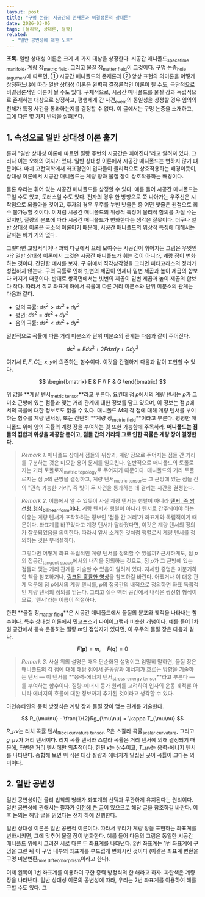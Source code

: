 ```yaml
---
layout: post
title: "구멍 논증: 시공간의 존재론과 비결정론적 상대론"
date: 2026-03-05
tags: [물리학, 상대론, 철학]
related:
  - "일반 공변성에 대한 노트"
---
```


**초록.** 일반 상대성 이론은 크게 세 가지 대상을 상정한다. 시공간 매니폴드<sub>spacetime manifold</sub>, 계량 장<sub>metric field</sub>, 그리고 물질 장<sub>matter field</sub>이 그것이다. 구멍 논증<sub>hole argument</sub>에 따르면, ① 시공간 매니폴드의 존재론과 ② 양상 표현의 의미론을 어떻게 상정하느냐에 따라 일반 상대성 이론은 완벽히 결정론적인 이론이 될 수도, 극단적으로 비결정론적인 이론이 될 수도 있다. 구체적으로, 시공간 매니폴드를 물질 장과 독립적으로 존재하는 대상으로 상정하고, 평행세계 간 사건<sub>event</sub>의 동일성을 상정할 경우 임의의 천체가 특정 사건을 통과하는지를 결정할 수 없다. 이 글에서는 구멍 논증을 소개하고, 그에 따른 몇 가지 반박을 살펴본다.

## 1. 속성으로 일반 상대성 이론 훑기

흔히 "일반 상대성 이론에 따르면 질량 주변의 시공간은 휘어진다"라고 알려져 있다. 그러나 이는 오해의 여지가 있다. 일반 상대성 이론에서 시공간 매니폴드는 변하지 않기 떄문이다. 마치 고전역학에서 좌표평면이 입자들이 물리적으로 상호작용하는 배경이듯이, 상대성 이론에서 시공간 매니폴드는 계량 장과 물질 장이 상호작용하는 배경이다.

물론 우리는 휘어 있는 시공간 매니폴드를 상정할 수 있다. 예를 들어 시공간 매니폴드는 구일 수도 있고, 토러스일 수도 있다. 전자의 경우 한 방향으로 쭉 나아가는 우주선은 시작점으로 되돌아올 것이고, 후자의 경우 우주를 누빈 밧줄은 중 어떤 밧줄은 원점으로 회수 불가능할 것이다. 이처럼 시공간 매니폴드의 위상적 특징이 물리적 함의를 가질 수는 있지만, 질량의 분포에 따라 시공간 매니폴드가 변화한다는 생각은 잘못이다. 더구나 일반 상대성 이론은 국소적 이론이기 때문에, 시공간 매니폴드의 위상적 특징에 대해서는 말하는 바가 거의 없다.

그렇다면 교양서적이나 과학 다큐에서 으레 보여주는 시공간이 휘어지는 그림은 무엇인가? 일반 상대성 이론에서 그것은 시공간 매니폴드가 휘는 것이 아니라, 계량 장이 변화하는 것이다. 간단한 예시를 보자. 구 위에서 직각삼각형을 그리면 피타고라스의 정리가 성립하지 않는다. 구의 곡률로 인해 빗변의 제곱이 언제나 밑변 제곱과 높이 제곱의 합보다 커지기 때문이다. 반대로 쌍곡면에서는 빗변의 제곱이 밑변 제곱과 높이 제곱의 합보다 작다. 따라서 직교 좌표계 하에서 곡률에 따른 거리 미분소와 단위 미분소의 관계는 다음과 같다.

- 양의 곡률: $ds^2 > dx^2 + dy^2$
- 평면: $ds^2 = dx^2 + dy^2$
- 음의 곡률: $ds^2 < dx^2 + dy^2$

일반적으로 곡률에 따른 거리 미분소와 단위 미분소의 관계는 다음과 같이 주어진다.

$$
ds^2 = E dx^2 + 2F dxdy + G dy^2
$$

여기서 $E, F, G$는 $x, y$에 의존하는 함수이다. 이것을 간결하게 다음과 같이 표현할 수 있다.

$$
\begin{bmatrix}
E & F \\
F & G
\end{bmatrix}
$$

위 값을 **계량 텐서<sub>metric tensor</sub>**라고 부른다. 요컨대 점 $p$에서의 계량 텐서는 $p$가 그 미소 근방에 있는 점들과 맺는 거리 관계에 대한 정보를 담고 있으며, 이 정보는 점 $p$에서의 곡률에 대한 정보로도 읽을 수 있다. 매니폴드 $M$의 각 점에 대해 계량 텐서를 부여하는 함수를 계량 텐서장, 또는 간단히 **계량 장<sub>metric field</sub>**이라고 부른다. 평평한 매니폴드 위에 양의 곡률의 계량 장을 부여하는 것 또한 가능함에 주목하라. **매니폴드는 점들의 집합과 위상을 제공할 뿐이고, 점들 간의 거리와 그로 인한 곡률은 계량 장이 결정한다.**

> _Remark 1._ 매니폴드 상에서 점들의 위상과, 계량 장으로 주어지는 점들 간 거리를 구분하는 것은 미묘한 용어 문제를 일으킨다. 일반적으로 매니폴드의 토폴로지는 거리 토폴로지<sub>metric topology</sub>로 주어지기 때문이다. 매니폴드의 거리 토폴로지는 점 $p$의 근방을 결정하고, 계량 텐서<sub>metric tensor</sub>는 그 근방에 있는 점들 간의 "관측 가능한 거리", 즉 빛이 두 사건을 통과하는 데 걸리는 시간을 결정한다.

> _Remark 2._ 이름에서 알 수 있듯이 사실 계량 텐서는 행렬이 아니라 [텐서, 즉 쌍선형 형식<sub>bilinear form</sub>이다.](http:/dimenerno.github.io/2025/03/04/tensor/) 계량 텐서가 행렬이 아니라 텐서로 간주되어야 하는 이유는 계량 텐서가 포착하려는 정보인 '점들 간 거리'가 좌표계와 독립적이기 때문이다. 좌표계를 바꾸었다고 계량 텐서가 달라졌다면, 이것은 계량 텐서의 정의가 잘못되었음을 의미한다. 따라서 앞서 소개한 것처럼 행렬로서 계량 텐서를 정의하는 것은 부적절하다.
>
> 그렇다면 어떻게 좌표 독립적인 계량 텐서를 정의할 수 있을까? 근사하게도, 점 $p$의 접공간<sub>tangent space</sub>에서의 내적을 정의하는 것으로, 점 $p$가 그 근방에 있는 점들과 맺는 거리 관계를 기술할 수 있음이 알려져 있다. 자세한 증명은 미분기하학 책을 참조하거나, [링크된 훌륭한 영상](https://youtu.be/UYiAlYlSwBo?si=OnMEQWjLq4hM01tz)을 참조하길 바란다. 어쨌거나 이 대응 관계 덕분에 점 $p$에서의 계량 텐서를, $p$의 접공간의 내적으로 정의하면 좌표 독립적인 계량 텐서의 정의를 얻는다. 그리고 실수 벡터 공간에서 내적은 쌍선형 형식이므로, '텐서'라는 이름이 적절하다.

한편 **물질 장<sub>matter field</sub>**은 시공간 매니폴드에서 물질의 분포와 궤적을 나타내는 함수이다. 특수 상대성 이론에서 민코프스키 다이어그램과 비슷한 개념이다. 예를 들어 1차원 공간에서 등속 운동하는 질량 $m$인 점입자가 있다면, 이 우주의 물질 장은 다음과 같다.

$$
F(\mathbf{p}) = m, \quad F(\mathbf{q}) = 0
$$

> _Remark 3._ 사실 위의 설명은 매우 단순화된 설명이고 엄밀히 말하면, 물질 장은 매니폴드의 각 점에 대해 해당 점에서 운동량과 에너지가 흐르는 방향을 기술하는 텐서 — 이 텐서를 **응력-에너지 텐서<sub>stress-energy tensor</sub>**라고 부른다 — 를 부여하는 함수이다. 질량-에너지 등가 원리를 고려하여 입자의 운동 궤적뿐 아니라 에너지의 흐름에 대한 정보까지 추가된 것이라고 생각할 수 있다.

아인슈타인의 중력 방정식은 계량 장과 물질 장이 맺는 관계를 기술한다.

$$
R_{\mu\nu} - \frac{1}{2}Rg_{\mu\nu} = \kappa T_{\mu\nu}
$$

$R\_{\mu\nu}$는 리치 곡률 텐서<sub>Ricci curvature tensor</sub>, $R$은 스칼라 곡률<sub>scalar curvature</sub>, 그리고 $g\_{\mu\nu}$가 거리 텐서이다. 리치 곡률 텐서와 스칼라 곡률은 거리 텐서에 의해 결정되기 때문에, 좌변은 거리 텐서에만 의존적이다. 한편 $\kappa$는 상수이고, $T\_{\mu\nu}$는 응력-에너지 텐서를 나타낸다. 종합해 보면 위 식은 대강 질량과 에너지가 밀집된 곳이 곡률이 크다는 의미이다.

## 2. 일반 공변성

일반 공변성이란 물리 법칙의 형태가 좌표계의 선택과 무관하게 유지된다는 원리이다. 일반 공변성에 관해서는 필자가 [이전에 쓴 글](https://dimenerno.github.io/2025/02/27/general-covariance/)이 있으므로 해당 글을 참조하길 바란다. 이후 논의는 해당 글을 읽었다는 전제 하에 진행한다.

일반 상대성 이론은 일반 공변적 이론이다. 따라서 우리가 계량 장을 표현하는 좌표계를 변화시키면, 그에 맞추어 물질 장이 변화한다. 예를 들어 다음의 그림은 동일한 시공간 매니폴드 위에서 그려진 서로 다른 두 좌표계를 나타낸다. 2번 좌표계는 1번 좌표계에 구멍을 그린 뒤 이 구멍 내부의 좌표계를 부드럽게 변화시킨 것이다 (이같은 좌표계 변환을 구멍 미분변환<sub>hole diffeomorphism</sub>이라고 한다).

이제 왼쪽이 1번 좌표계를 이용하여 구한 중력 방정식의 한 해라고 하자. 파란색은 계량 장을 나타낸다. 일반 상대성 이론의 공변성에 따라, 우리는 2번 좌표계를 이용하여 해를 구할 수도 있다. 그

